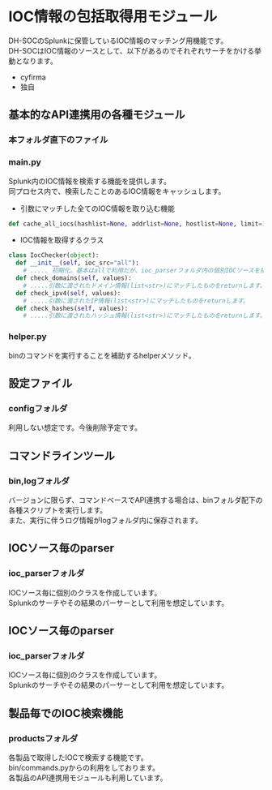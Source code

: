 # IOC情報の包括取得用モジュール

DH-SOCのSplunkに保管しているIOC情報のマッチング用機能です。  
DH-SOCはIOC情報のソースとして、以下があるのでそれぞれサーチをかける挙動となります。  
- cyfirma
- 独自

## 基本的なAPI連携用の各種モジュール  
### 本フォルダ直下のファイル

### main.py

Splunk内のIOC情報を検索する機能を提供します。  
同プロセス内で、検索したことのあるIOC情報をキャッシュします。  

* 引数にマッチした全てのIOC情報を取り込む機能
```python
def cache_all_iocs(hashlist=None, addrlist=None, hostlist=None, limit=100):
```

* IOC情報を取得するクラス
```python
class IocChecker(object):
  def __init__(self, ioc_src="all"):
    # ..... 初期化。基本はallで利用だが、ioc_parserフォルダ内の個別IOCソースを指定できる
  def check_domains(self, values):
    # .....引数に渡されたドメイン情報(list<str>)にマッチしたものをreturnします。
  def check_ipv4(self, values):
    # .....引数に渡されたIP情報(list<str>)にマッチしたものをreturnします。
  def check_hashes(self, values):
    # .....引数に渡されたハッシュ情報(list<str>)にマッチしたものをreturnします。
```

### helper.py

binのコマンドを実行することを補助するhelperメソッド。

## 設定ファイル
### configフォルダ

利用しない想定です。今後削除予定です。

## コマンドラインツール
### bin,logフォルダ

バージョンに限らず、コマンドベースでAPI連携する場合は、binフォルダ配下の各種スクリプトを実行します。  
また、実行に伴うログ情報がlogフォルダ内に保存されます。

## IOCソース毎のparser
### ioc_parserフォルダ

IOCソース毎に個別のクラスを作成しています。  
Splunkのサーチやその結果のパーサーとして利用を想定しています。

## IOCソース毎のparser
### ioc_parserフォルダ

IOCソース毎に個別のクラスを作成しています。  
Splunkのサーチやその結果のパーサーとして利用を想定しています。

## 製品毎でのIOC検索機能
### productsフォルダ

各製品で取得したIOCで検索する機能です。  
bin/commands.pyからの利用をしております。  
各製品のAPI連携用モジュールも利用しています。
